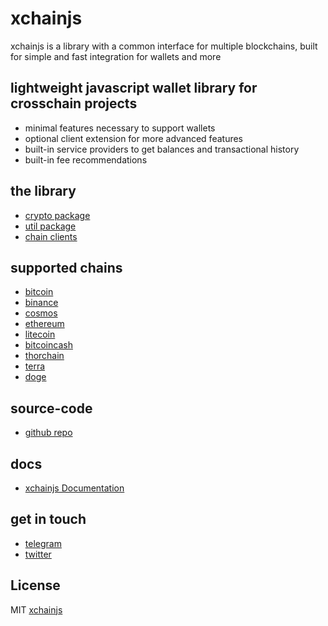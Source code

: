 # xchainjs

xchainjs is a library with a common interface for multiple blockchains, built for simple and fast integration for wallets and more

## lightweight javascript wallet library for crosschain projects
    
- minimal features necessary to support wallets
- optional client extension for more advanced features
- built-in service providers to get balances and transactional history
- built-in fee recommendations

## the library
- [crypto package](https://github.com/xchainjs/xchainjs-lib/tree/master/packages/xchain-crypto)
- [util package](https://github.com/xchainjs/xchainjs-lib/tree/master/packages/xchain-util)
- [chain clients](https://github.com/xchainjs/xchainjs-lib/tree/master/packages/xchain-client)

## supported chains
- [bitcoin](https://github.com/xchainjs/xchainjs-lib/tree/master/packages/xchain-bitcoin)
- [binance](https://github.com/xchainjs/xchainjs-lib/tree/master/packages/xchain-binance)
- [cosmos](https://github.com/xchainjs/xchainjs-lib/tree/master/packages/xchain-cosmos)
- [ethereum](https://github.com/xchainjs/xchainjs-lib/tree/master/packages/xchain-ethereum)
- [litecoin](https://github.com/xchainjs/xchainjs-lib/tree/master/packages/xchain-litecoin)
- [bitcoincash](https://github.com/xchainjs/xchainjs-lib/tree/master/packages/xchain-bitcoincash)
- [thorchain](https://github.com/xchainjs/xchainjs-lib/tree/master/packages/xchain-thorchain)
- [terra](https://github.com/xchainjs/xchainjs-lib/tree/master/packages/xchain-terra)
- [doge](https://github.com/xchainjs/xchainjs-lib/tree/master/packages/xchain-doge)

## source-code
- [github repo](https://github.com/xchainjs/xchainjs-lib)

## docs

- [xchainjs Documentation](https://xchainjs.github.io)

## get in touch
- [telegram](https://t.me/xchainjs)
- [twitter](https://twitter.com/xchainjs)

## License

MIT [xchainjs](https://github.com/xchainjs)
